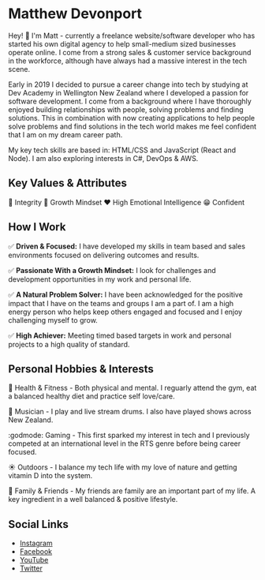 # Matthew Devonport

Hey! :wave: I'm Matt - currently a freelance website/software developer who has started his own digital agency to help small-medium sized businesses operate online. I come from a strong sales & customer service background in the workforce, although have always had a massive interest in the tech scene. 

Early in 2019 I decided to pursue a career change into tech by studying at Dev Academy in Wellington New Zealand where I developed a passion for software development. I come from a background where I have thoroughly enjoyed building relationships with people, solving problems and finding solutions. This in combination with now creating applications to help people solve problems and find solutions in the tech world makes me feel confident that I am on my dream career path.

My key tech skills are based in: HTML/CSS and JavaScript (React and Node). I am also exploring interests in C#, DevOps & AWS.

## Key Values & Attributes

:key: Integrity
:thought_balloon: Growth Mindset
:heart: High Emotional Intelligence
:grin: Confident

## How I Work

:white_check_mark: **Driven & Focused:** I have developed my skills in team based and sales
environments focused on delivering outcomes and results.

:white_check_mark: **Passionate With a Growth Mindset:** I look for challenges and development
opportunities in my work and personal life.

:white_check_mark: **A Natural Problem Solver:** I have been acknowledged for the positive impact that I
have on the teams and groups I am a part of. I am a high energy person who helps
keep others engaged and focused and I enjoy challenging myself to grow.

:white_check_mark: **High Achiever:** Meeting timed based targets in work and personal projects to a high
quality of standard.

## Personal Hobbies & Interests

:muscle: Health & Fitness - Both physical and mental. I reguarly attend the gym, eat a balanced healthy diet and practice self love/care.

:musical_score: Musician - I play and live stream drums. I also have played shows across New Zealand.

:godmode: Gaming - This first sparked my interest in tech and I previously competed at an international level in the RTS genre before being career focused.

:sunny: Outdoors - I balance my tech life with my love of nature and getting vitamin D into the system.

:revolving_hearts: Family & Friends - My friends are family are an important part of my life. A key ingredient in a well balanced & positive lifestyle.

## Social Links

- [Instagram](http://instagram.com/matthew_devonport)
- [Facebook](http://facebook.com/matthewdevonport)
- [YouTube](http://youtube.com/roarpowernz)
- [Twitter](http://twitter.com/matt_devonport)








